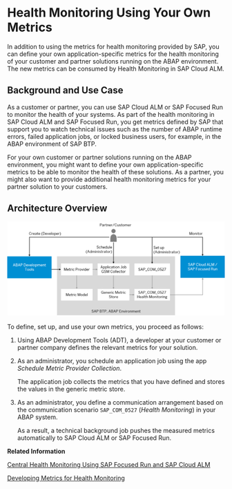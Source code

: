 <!-- loioe4de41eaea9d49a5be76bfca81f736ab -->

# Health Monitoring Using Your Own Metrics

In addition to using the metrics for health monitoring provided by SAP, you can define your own application-specific metrics for the health monitoring of your customer and partner solutions running on the ABAP environment. The new metrics can be consumed by Health Monitoring in SAP Cloud ALM.



<a name="loioe4de41eaea9d49a5be76bfca81f736ab__section_ykr_yzl_x5b"/>

## Background and Use Case

As a customer or partner, you can use SAP Cloud ALM or SAP Focused Run to monitor the health of your systems. As part of the health monitoring in SAP Cloud ALM and SAP Focused Run, you get metrics defined by SAP that support you to watch technical issues such as the number of ABAP runtime errors, failed application jobs, or locked business users, for example, in the ABAP environment of SAP BTP.

For your own customer or partner solutions running on the ABAP environment, you might want to define your own application-specific metrics to be able to monitor the health of these solutions. As a partner, you might also want to provide additional health monitoring metrics for your partner solution to your customers.



<a name="loioe4de41eaea9d49a5be76bfca81f736ab__section_tgz_nbm_x5b"/>

## Architecture Overview

![](../30-development/images/Health_Monitoring_for_Partners_and_Customers_Architecture_e2b8baf.png)

To define, set up, and use your own metrics, you proceed as follows:

1.  Using ABAP Development Tools \(ADT\), a developer at your customer or partner company defines the relevant metrics for your solution.
2.  As an administrator, you schedule an application job using the app *Schedule Metric Provider Collection*.

    The application job collects the metrics that you have defined and stores the values in the generic metric store.

3.  As an administrator, you define a communication arrangement based on the communication scenario `SAP_COM_0527` \(*Health Monitoring*\) in your ABAP system.

    As a result, a technical background job pushes the measured metrics automatically to SAP Cloud ALM or SAP Focused Run.


**Related Information**  


[Central Health Monitoring Using SAP Focused Run and SAP Cloud ALM](central-health-monitoring-using-sap-focused-run-and-sap-cloud-alm-8d6e2e7.md "Learn more about how you can monitor the ABAP environment using SAP Focused Run and SAP Cloud ALM.")

[Developing Metrics for Health Monitoring](../30-development/developing-metrics-for-health-monitoring-a7a5cfa.md "Learn how you can add your own metrics to Health Monitoring in SAP Cloud ALM or SAP Focused Run.")


